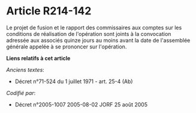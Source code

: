 # Article R214-142

Le projet de fusion et le rapport des commissaires aux comptes sur les conditions de réalisation de l'opération sont joints à
la convocation adressée aux associés quinze jours au moins avant la date de l'assemblée générale appelée à se prononcer sur
l'opération.

**Liens relatifs à cet article**

_Anciens textes_:

  - Décret n°71-524 du 1 juillet 1971 - art. 25-4 (Ab)

_Codifié par_:

  - Décret n°2005-1007 2005-08-02 JORF 25 août 2005
